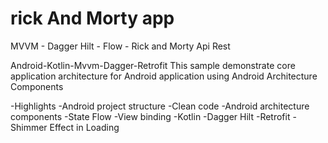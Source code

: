 # rick And Morty app
MVVM - Dagger Hilt - Flow - Rick and Morty Api Rest

Android-Kotlin-Mvvm-Dagger-Retrofit
This sample demonstrate core application architecture for Android application using Android Architecture Components

-Highlights
-Android project structure
-Clean code
-Android architecture components -State Flow
-View binding
-Kotlin
-Dagger Hilt
-Retrofit
-Shimmer Effect in Loading
